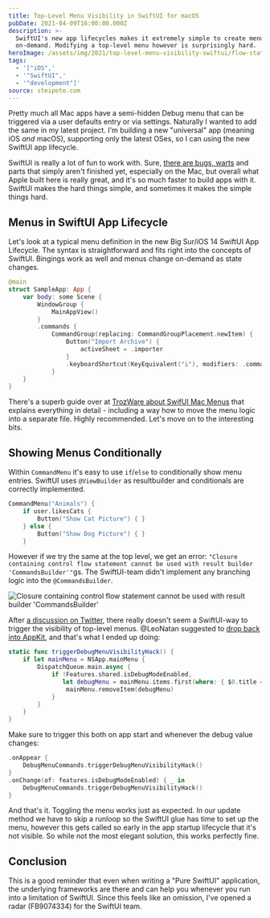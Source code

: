 ```yaml
---
title: Top-Level Menu Visibility in SwiftUI for macOS
pubDate: 2021-04-09T16:00:00.000Z
description: >-
  SwiftUI's new app lifecycles makes it extremely simple to create menus
  on-demand. Modifying a top-level menu however is surprisingly hard.
heroImage: /assets/img/2021/top-level-menu-visibility-swiftui/flow-statement.png
tags:
  - '["iOS",'
  - '"SwiftUI",'
  - '"development"]'
source: steipete.com
---
```


<style type="text/css">
div.post-content > img:first-child { display:none; }
</style>

Pretty much all Mac apps have a semi-hidden Debug menu that can be triggered via a user defaults entry or via settings. Naturally I wanted to add the same in my latest project. I'm building a new "universal" app (meaning iOS *and* macOS), supporting only the latest OSes, so I can using the new SwiftUI app lifecycle.

SwiftUI is really a lot of fun to work with. Sure, [there are bugs, warts](/posts/state-of-swiftui/) and parts that simply aren't finished yet, especially on the Mac, but overall what Apple built here is really great, and it's so much faster to build apps with it. SwiftUI makes the hard things simple, and sometimes it makes the simple things hard. 

## Menus in SwiftUI App Lifecycle

Let's look at a typical menu definition in the new Big Sur/iOS 14 SwiftUI App Lifecycle. The syntax is straightforward and fits right into the concepts of SwiftUI. Bingings work as well and menus change on-demand as state changes.

```swift
@main
struct SampleApp: App {
    var body: some Scene {
        WindowGroup {
            MainAppView()
        }
        .commands {
            CommandGroup(replacing: CommandGroupPlacement.newItem) {
                Button("Import Archive") {
                    activeSheet = .importer
                }
                .keyboardShortcut(KeyEquivalent("i"), modifiers: .command)
            }
    }
}
```

There's a superb guide over at [TrozWare about SwifUI Mac Menus](https://troz.net/post/2021/swiftui_mac_menus/) that explains everything in detail - including a way how to move the menu logic into a separate file. Highly recommended. Let's move on to the interesting bits.

## Showing Menus Conditionally

Within `CommandMenu` it's easy to use `if`/`else` to conditionally show menu entries. SwiftUI uses `@ViewBuilder` as resultbuilder and conditionals are correctly implemented.

```swift
CommandMenu("Animals") {
    if user.likesCats {
        Button("Show Cat Picture") { }        
    } else {
        Button("Show Dog Picture") { }        
    }
```

However if we try the same at the top level, we get an error: `"Closure containing control flow statement cannot be used with result builder 'CommandsBuilder'"`gs. The SwiftUI-team didn't implement any branching logic into the `@CommandsBuilder`.

![Closure containing control flow statement cannot be used with result builder 'CommandsBuilder'](/assets/img/2021/top-level-menu-visibility-swiftui/flow-statement.png)

After [a discussion on Twitter](https://twitter.com/steipete/status/1380518850073092096?s=21), there really doesn't seem a SwiftUI-way to trigger the visibility of top-level menus. @LeoNatan suggested to [drop back into AppKit](https://twitter.com/leonatan/status/1380545179157925888?s=21), and that's what I ended up doing:

```swift
static func triggerDebugMenuVisibilityHack() {
    if let mainMenu = NSApp.mainMenu {
        DispatchQueue.main.async {
            if !Features.shared.isDebugModeEnabled,
               let debugMenu = mainMenu.items.first(where: { $0.title == "Debug" }) {
                mainMenu.removeItem(debugMenu)
            }
        }
    }
}
```

Make sure to trigger this both on app start and whenever the debug value changes:

```swift
.onAppear {
    DebugMenuCommands.triggerDebugMenuVisibilityHack()
}
.onChange(of: features.isDebugModeEnabled) { _ in
    DebugMenuCommands.triggerDebugMenuVisibilityHack()
}
```

And that's it. Toggling the menu works just as expected. In our update method we have to skip a runloop so the SwiftUI glue has time to set up the menu, however this gets called so early in the app startup lifecycle that it's not visible. So while not the most elegant solution, this works perfectly fine.

## Conclusion

This is a good reminder that even when writing a "Pure SwiftUI" application, the underlying frameworks are there and can help you whenever you run into a limitation of SwiftUI. Since this feels like an omission, I've opened a radar (FB9074334) for the SwiftUI team.
